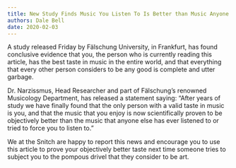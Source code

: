 ```yaml
---
title: New Study Finds Music You Listen To Is Better than Music Anyone Else Listens To
authors: Dale Bell
date: 2020-02-03
---
```


A study released Friday by Fälschung University, in Frankfurt, has found conclusive evidence that you, the person who is currently reading this article, has the best taste in music in the entire world, and that everything that every other person considers to be any good is complete and utter garbage.  

  

Dr. Narzissmus, Head Researcher and part of Fälschung’s renowned Musicology Department, has released a statement saying: “After years of study we have finally found that the only person with a valid taste in music is you, and that the music that you enjoy is now scientifically proven to be objectively better than the music that anyone else has ever listened to or tried to force you to listen to.”  

  

We at the Snitch are happy to report this news and encourage you to use this article to prove your objectively better taste next time someone tries to subject you to the pompous drivel that they consider to be art.
